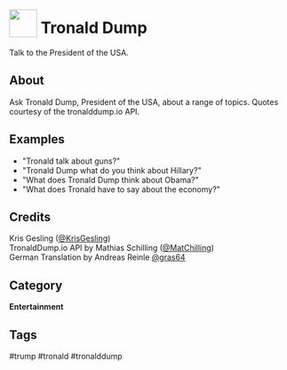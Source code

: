 # <img src='https://rawcdn.githack.com/FortAwesome/Font-Awesome/ce084cb3463f15fd6b001eb70622d00a0e43c56c/svgs/solid/meh-rolling-eyes.svg' card_color='#EDA624' width='50' height='50' style='vertical-align:bottom'/> Tronald Dump
Talk to the President of the USA.

## About
Ask Tronald Dump, President of the USA, about a range of topics. Quotes courtesy of the tronalddump.io API.

## Examples
* "Tronald talk about guns?"
* "Tronald Dump what do you think about Hillary?"
* "What does Tronald Dump think about Obama?"
* "What does Tronald have to say about the economy?"

## Credits
Kris Gesling ([@KrisGesling](https://twitter.com/KrisGesling))  
TronaldDump.io API by Mathias Schilling ([@MatChilling](https://twitter.com/MatChilling))  
German Translation by Andreas Reinle [@gras64](https://github.com/gras64)

## Category
**Entertainment**

## Tags
#trump
#tronald
#tronalddump
